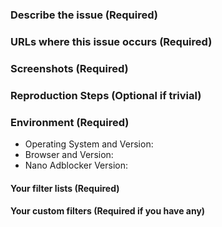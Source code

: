 <!--
More information you provide faster will your issue be resolved!

For missed ad, popup, and hard (allow ads or leave type) anti-adblock, please open issue in uAssets instead:
https://github.com/uBlockOrigin/uAssets
uBlock Origin version that Nano Adblocker uses can be found in About section of Nano Dashboard.

For suggestions and bugs, please open issue in NanoCore instead:
https://github.com/NanoAdblocker/NanoCore/issues
-->
### Describe the issue (Required)


### URLs where this issue occurs (Required)


### Screenshots (Required)


### Reproduction Steps (Optional if trivial)
<!--
I cannot read your mind, write down what is in your head!
-->


### Environment (Required)

- Operating System and Version: 
- Browser and Version: 
- Nano Adblocker Version: 

#### Your filter lists (Required)
<!--
List filters you have enabled or disabled from the default settings.
-->


#### Your custom filters (Required if you have any)


